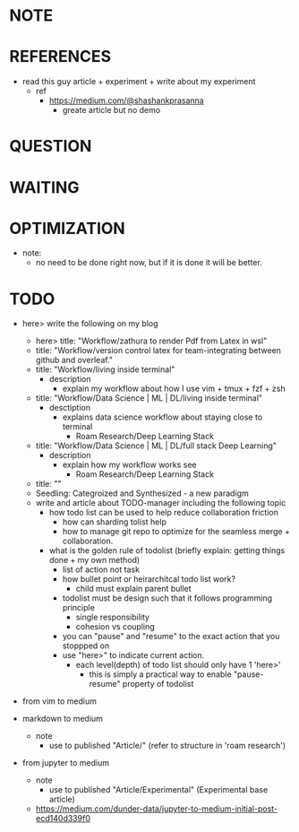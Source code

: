# NOTE
# REFERENCES
* read this guy article + experiment + write about my experiment
    * ref
        * https://medium.com/@shashankprasanna
            * greate article but no demo 

# QUESTION

# WAITING

# OPTIMIZATION
* note:
    * no need to be done right now, but if it is done it will be better.

# TODO

* here> write the following on my blog
    * here> title: "Workflow/zathura to render Pdf from Latex in wsl"
    * title: "Workflow/version control latex for team-integrating between github and overleaf."
    * title: "Workflow/living inside terminal"
        * description
            * explain my workflow about how I use vim + tmux + fzf + zsh
    * title: "Workflow/Data Science | ML | DL/living inside terminal"
        * desctiption
            * explains data science workflow about staying close to terminal
                * Roam Research/Deep Learning Stack
    * title: "Workflow/Data Science | ML | DL/full stack Deep Learning"
        * description
            * explain how my workflow works see 
                * Roam Research/Deep Learning Stack
    * title: ""
    * Seedling: Categroized and Synthesized - a new paradigm
    * write and article about TODO-manager including the following topic
        * how todo list can be used to help reduce collaboration friction
            * how can sharding tolist help
            * how to manage git repo to optimize for the seamless merge + collaboration.
        * what is the golden rule of todolist (briefly explain: getting things done + my own method)
            * list of action not task
            * how bullet point or heirarchitcal todo list work?
                * child must explain parent bullet
            * todolist must be design such that it follows programming principle
                * single responsibility 
                * cohesion vs coupling
            * you can "pause" and "resume" to the exact action that you stoppped on 
            * use "here>" to indicate current action.
                * each level(depth) of todo list should only have 1 'here>'
                    * this is simply a practical way to enable "pause-resume" property of todolist

* from vim to medium

* markdown to medium
    * note
        * use to published "Article/" (refer to structure in 'roam research')

* from jupyter to medium
    * note
        * use to published "Article/Experimental" (Experimental base article)
    * https://medium.com/dunder-data/jupyter-to-medium-initial-post-ecd140d339f0



